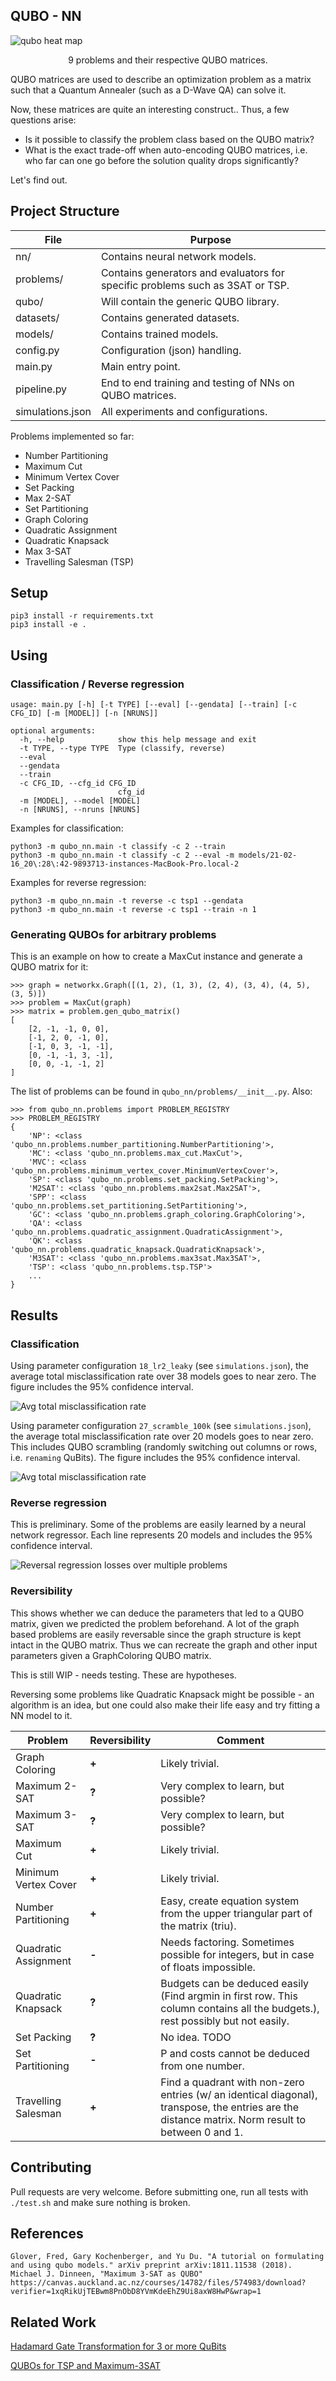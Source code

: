 ## QUBO - NN

<img alt="qubo heat map" src="qubo_nn/plots/qubo_map_singles.png">
<p align="center">
  9 problems and their respective QUBO matrices.
</p>

QUBO matrices are used to describe an optimization problem as a matrix such that a Quantum Annealer (such as a D-Wave QA) can solve it.

Now, these matrices are quite an interesting construct.. Thus, a few questions arise:

* Is it possible to classify the problem class based on the QUBO matrix?
* What is the exact trade-off when auto-encoding QUBO matrices, i.e. who far can one go before the solution quality drops significantly?

Let's find out.

## Project Structure

|File|Purpose|
|----|-------|
|nn/|Contains neural network models.|
|problems/|Contains generators and evaluators for specific problems such as 3SAT or TSP.|
|qubo/|Will contain the generic QUBO library.|
|datasets/|Contains generated datasets.|
|models/|Contains trained models.|
|config.py|Configuration (json) handling.|
|main.py|Main entry point.|
|pipeline.py|End to end training and testing of NNs on QUBO matrices.|
|simulations.json|All experiments and configurations.|

Problems implemented so far:

* Number Partitioning
* Maximum Cut
* Minimum Vertex Cover
* Set Packing
* Max 2-SAT
* Set Partitioning
* Graph Coloring
* Quadratic Assignment
* Quadratic Knapsack
* Max 3-SAT
* Travelling Salesman (TSP)

## Setup

```
pip3 install -r requirements.txt
pip3 install -e .
```

## Using

### Classification / Reverse regression

```
usage: main.py [-h] [-t TYPE] [--eval] [--gendata] [--train] [-c CFG_ID] [-m [MODEL]] [-n [NRUNS]]

optional arguments:
  -h, --help            show this help message and exit
  -t TYPE, --type TYPE  Type (classify, reverse)
  --eval
  --gendata
  --train
  -c CFG_ID, --cfg_id CFG_ID
                        cfg_id
  -m [MODEL], --model [MODEL]
  -n [NRUNS], --nruns [NRUNS]
```

Examples for classification:
```
python3 -m qubo_nn.main -t classify -c 2 --train
python3 -m qubo_nn.main -t classify -c 2 --eval -m models/21-02-16_20\:28\:42-9893713-instances-MacBook-Pro.local-2 
```

Examples for reverse regression:
```
python3 -m qubo_nn.main -t reverse -c tsp1 --gendata
python3 -m qubo_nn.main -t reverse -c tsp1 --train -n 1
```

### Generating QUBOs for arbitrary problems

This is an example on how to create a MaxCut instance and generate a QUBO matrix for it:

```
>>> graph = networkx.Graph([(1, 2), (1, 3), (2, 4), (3, 4), (4, 5), (3, 5)])
>>> problem = MaxCut(graph)
>>> matrix = problem.gen_qubo_matrix()
[
    [2, -1, -1, 0, 0],
    [-1, 2, 0, -1, 0],
    [-1, 0, 3, -1, -1],
    [0, -1, -1, 3, -1],
    [0, 0, -1, -1, 2]
]
```

The list of problems can be found in `qubo_nn/problems/__init__.py`. Also:

```
>>> from qubo_nn.problems import PROBLEM_REGISTRY
>>> PROBLEM_REGISTRY
{
    'NP': <class 'qubo_nn.problems.number_partitioning.NumberPartitioning'>,
    'MC': <class 'qubo_nn.problems.max_cut.MaxCut'>,
    'MVC': <class 'qubo_nn.problems.minimum_vertex_cover.MinimumVertexCover'>,
    'SP': <class 'qubo_nn.problems.set_packing.SetPacking'>,
    'M2SAT': <class 'qubo_nn.problems.max2sat.Max2SAT'>,
    'SPP': <class 'qubo_nn.problems.set_partitioning.SetPartitioning'>,
    'GC': <class 'qubo_nn.problems.graph_coloring.GraphColoring'>,
    'QA': <class 'qubo_nn.problems.quadratic_assignment.QuadraticAssignment'>,
    'QK': <class 'qubo_nn.problems.quadratic_knapsack.QuadraticKnapsack'>,
    'M3SAT': <class 'qubo_nn.problems.max3sat.Max3SAT'>,
    'TSP': <class 'qubo_nn.problems.tsp.TSP'>
    ...
}
```

## Results

### Classification

Using parameter configuration `18_lr2_leaky` (see `simulations.json`), the average total misclassification rate over 38 models goes to near zero. The figure includes the 95% confidence interval.

<img alt="Avg total misclassification rate" src="qubo_nn/plots/tot_mc_18_lr2_leaky.png">

Using parameter configuration `27_scramble_100k` (see `simulations.json`), the average total misclassification rate over 20 models goes to near zero. This includes QUBO scrambling (randomly switching out columns or rows, i.e. `renaming` QuBits). The figure includes the 95% confidence interval.

<img alt="Avg total misclassification rate" src="qubo_nn/plots/tot_mc_27_scramble_100k.png">

### Reverse regression

This is preliminary. Some of the problems are easily learned by a neural network regressor. Each line represents 20 models and includes the 95% confidence interval.

<img alt="Reversal regression losses over multiple problems" src="qubo_nn/plots/reverse_loss.png">

### Reversibility

This shows whether we can deduce the parameters that led to a QUBO matrix, given we predicted the problem beforehand.
A lot of the graph based problems are easily reversable since the graph structure is kept intact in the QUBO matrix. Thus we can recreate the graph and other input parameters given a GraphColoring QUBO matrix.

This is still WIP - needs testing. These are hypotheses.

Reversing some problems like Quadratic Knapsack might be possible - an algorithm is an idea, but one could also make their life easy and try fitting a NN model to it.

|Problem|Reversibility|Comment|
|-------|-------------|-------|
|Graph Coloring|**+**|Likely trivial.|
|Maximum 2-SAT|**?**|Very complex to learn, but possible?|
|Maximum 3-SAT|**?**|Very complex to learn, but possible?|
|Maximum Cut|**+**|Likely trivial.|
|Minimum Vertex Cover|**+**|Likely trivial.|
|Number Partitioning|**+**|Easy, create equation system from the upper triangular part of the matrix (triu).|
|Quadratic Assignment|**-**|Needs factoring. Sometimes possible for integers, but in case of floats impossible.|
|Quadratic Knapsack|**?**|Budgets can be deduced easily (Find argmin in first row. This column contains all the budgets.), rest possibly but not easily.|
|Set Packing|**?**|No idea. TODO|
|Set Partitioning|**-**|P and costs cannot be deduced from one number.|
|Travelling Salesman|**+**|Find a quadrant with non-zero entries (w/ an identical diagonal), transpose, the entries are the distance matrix. Norm result to between 0 and 1.|

## Contributing

Pull requests are very welcome. Before submitting one, run all tests with `./test.sh` and make sure nothing is broken.

## References

```
Glover, Fred, Gary Kochenberger, and Yu Du. "A tutorial on formulating and using qubo models." arXiv preprint arXiv:1811.11538 (2018).
Michael J. Dinneen, "Maximum 3-SAT as QUBO" https://canvas.auckland.ac.nz/courses/14782/files/574983/download?verifier=1xqRikUjTEBwm8PnObD8YVmKdeEhZ9Ui8axW8HwP&wrap=1
```

## Related Work

[Hadamard Gate Transformation for 3 or more QuBits](https://blog.xa0.de/post/Hadamard-Gate-Transformation-for-3-or-more-QuBits/)

[QUBOs for TSP and Maximum-3SAT](https://blog.xa0.de/post/QUBOs-for-TSP-and-Maximum---3SAT/)
